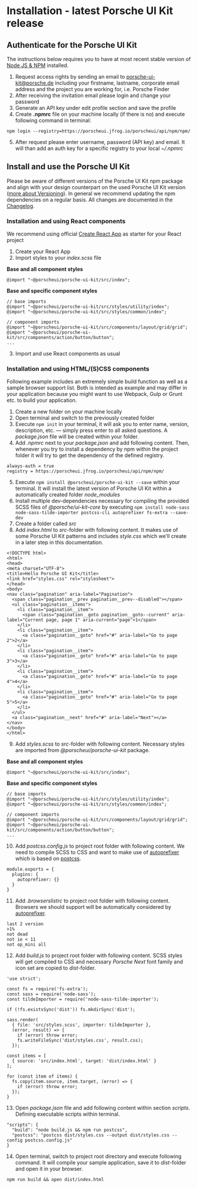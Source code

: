 # Installation - latest Porsche UI Kit release

## Authenticate for the Porsche UI Kit
The instructions below requires you to have at most recent stable version of [Node JS & NPM](https://nodejs.org/) installed.

1. Request access rights by sending an email to [porsche-ui-kit@porsche.de](mailto:porsche-ui-kit@porsche.de) including your firstname, lastname, corporate email address and the project you are working for, i.e. Porsche Finder
2. After receiving the invitation email please login and change your password
3. Generate an API key under edit profile section and save the profile
4. Create **.npmrc** file on your machine locally (if there is no) and execute following command in terminal: 
```
npm login --registry=https://porscheui.jfrog.io/porscheui/api/npm/npm/
```
5. After request please enter username, password (API key) and email. It will than add an auth key for a specific registry to your local _~/.npmrc_

## Install and use the Porsche UI Kit
Please be aware of different versions of the Porsche UI Kit npm package and align with your design counterpart on the used Porsche UI Kit version ([more about Versioning](#/general/versioning)). In general we recommend updating the npm dependencies on a regular basis. All changes are documented in the [Changelog](https://github.com/porscheui/porsche-ui-kit/tree/1.x/packages/workshop/Changelog.md). 

### Installation and using React components
We recommend using official [Create React App](https://facebook.github.io/create-react-app/) as starter for your React project

1. Create your React App
2. Import styles to your _index.scss_ file  

**Base and all component styles**
```
@import "~@porscheui/porsche-ui-kit/src/index";
```
**Base and specific component styles**
```
// base imports
@import "~@porscheui/porsche-ui-kit/src/styles/utility/index";
@import "~@porscheui/porsche-ui-kit/src/styles/common/index";

// component imports
@import "~@porscheui/porsche-ui-kit/src/components/layout/grid/grid";
@import "~@porscheui/porsche-ui-kit/src/components/action/button/button";
...
```
3. Import and use React components as usual

### Installation and using HTML/(S)CSS components
Following example includes an extremely simple build function as well as a sample browser support list. Both is intended as example and may differ in your application because you might want to use Webpack, Gulp or Grunt etc. to build your application.

1. Create a new folder on your machine locally
2. Open terminal and switch to the previously created folder
3. Execute `npm init` in your terminal, it will ask you to enter name, version, description, etc. — simply press enter to all asked questions. A _package.json_ file will be created within your folder. 
4. Add _.npmrc_ next to your _package.json_ and add following content. Then, whenever you try to install a dependency by npm within the project folder it will try to get the dependency of the defined registry.
``` 
always-auth = true
registry = https://porscheui.jfrog.io/porscheui/api/npm/npm/
```
5. Execute `npm install @porscheui/porsche-ui-kit --save` within your terminal. It will install the latest version of Porsche UI Kit within a automatically created folder _node_modules_
6. Install multiple dev-dependencies necessary for compiling the provided SCSS files of _@porsche/ui-kit-core_ by executing `npm install node-sass node-sass-tilde-importer postcss-cli autoprefixer fs-extra --save-dev`
7. Create a folder called _src_
8. Add _index.html_ to _src_-folder with following content. It makes use of some Porsche UI Kit patterns and includes _style.css_ which we'll create in a later step in this documentation.
```
<!DOCTYPE html>
<html>
<head>
<meta charset="UTF-8">
<title>Hello Porsche UI Kit</title>
<link href="styles.css" rel="stylesheet">
</head>
<body>
<nav class="pagination" aria-label="Pagination">
  <span class="pagination__prev pagination__prev--disabled"></span>
  <ul class="pagination__items">
    <li class="pagination__item">
      <span class="pagination__goto pagination__goto--current" aria-label="Current page, page 1" aria-current="page">1</span>
    </li>
    <li class="pagination__item">
      <a class="pagination__goto" href="#" aria-label="Go to page 2">2</a>
    </li>
    <li class="pagination__item">
      <a class="pagination__goto" href="#" aria-label="Go to page 3">3</a>
    </li>
    <li class="pagination__item">
      <a class="pagination__goto" href="#" aria-label="Go to page 4">4</a>
    </li>
    <li class="pagination__item">
      <a class="pagination__goto" href="#" aria-label="Go to page 5">5</a>
    </li>
  </ul>
  <a class="pagination__next" href="#" aria-label="Next"></a>
</nav>
</body>
</html>
```
9. Add _styles.scss_ to _src_-folder with following content. Necessary styles are imported from _@porscheui/porsche-ui-kit_ package.  

**Base and all component styles**
```
@import "~@porscheui/porsche-ui-kit/src/index";
```
**Base and specific component styles**
```
// base imports
@import "~@porscheui/porsche-ui-kit/src/styles/utility/index";
@import "~@porscheui/porsche-ui-kit/src/styles/common/index";

// component imports
@import "~@porscheui/porsche-ui-kit/src/components/layout/grid/grid";
@import "~@porscheui/porsche-ui-kit/src/components/action/button/button";
...
```
10. Add _postcss.config.js_ to project root folder with following content. We need to compile SCSS to CSS and want to make use of [autoprefixer](https://github.com/postcss/autoprefixer) which is based on [postcss](https://github.com/postcss/postcss).
```
module.exports = {
  plugins: {
    autoprefixer: {}
  }
}
```
11. Add _.browserslistrc_ to project root folder with following content. Browsers we should support will be automatically considered by [autoprefixer](https://github.com/postcss/autoprefixer).
```
last 2 version
>1%
not dead
not ie < 11
not op_mini all
```
12. Add _build.js_ to project root folder with following content. SCSS styles will get compiled to CSS and necessary _Porsche Next_ font family and icon set are copied to _dist_-folder.
```
'use strict';

const fs = require('fs-extra');
const sass = require('node-sass');
const tildeImporter = require('node-sass-tilde-importer');

if (!fs.existsSync('dist')) fs.mkdirSync('dist');

sass.render(
  { file: 'src/styles.scss', importer: tildeImporter },
  (error, result) => {
    if (error) throw error;
    fs.writeFileSync('dist/styles.css', result.css);
  });

const items = [
  { source: 'src/index.html', target: 'dist/index.html' }
];

for (const item of items) {
  fs.copy(item.source, item.target, (error) => {
    if (error) throw error;
  });
}
```
13. Open _package.json_ file and add following content within section _scripts_. Defining executable scripts within terminal. 
```
"scripts": {
  "build": "node build.js && npm run postcss",
  "postcss": "postcss dist/styles.css --output dist/styles.css --config postcss.config.js"
}
```
14. Open terminal, switch to project root directory and execute following command. It will compile your sample application, save it to _dist_-folder and open it in your browser.
```
npm run build && open dist/index.html
```
